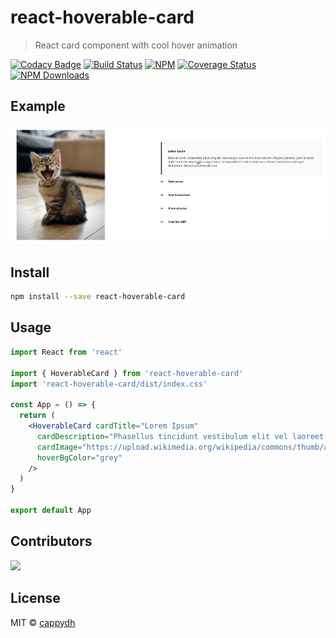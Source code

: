 # react-hoverable-card

> React card component with cool hover animation

[![Codacy Badge](https://app.codacy.com/project/badge/Grade/2ec1a4ed95d74a02a16d59f00cea8e7c)](https://www.codacy.com/manual/cappydh/react-hoverable-card?utm_source=github.com&amp;utm_medium=referral&amp;utm_content=cappydh/react-hoverable-card&amp;utm_campaign=Badge_Grade)
[![Build Status](https://travis-ci.org/cappydh/react-hoverable-card.svg?branch=master)](https://travis-ci.org/cappydh/react-hoverable-card)
[![NPM](https://img.shields.io/npm/v/react-hoverable-card.svg)](https://www.npmjs.com/package/react-hoverable-card)
[![Coverage Status](https://coveralls.io/repos/github/cappydh/react-hoverable-card/badge.svg?branch=master)](https://coveralls.io/github/cappydh/react-hoverable-card?branch=master)
[![NPM Downloads](https://img.shields.io/npm/dt/react-hoverable-card.svg)](https://npmcharts.com/compare/react-hoverable-card?interval=1)

## Example

![Example](example/2020-08-24_22-03-39.gif)

## Install

```bash
npm install --save react-hoverable-card
```

## Usage

```jsx
import React from 'react'

import { HoverableCard } from 'react-hoverable-card'
import 'react-hoverable-card/dist/index.css'

const App = () => {
  return (
    <HoverableCard cardTitle="Lorem Ipsum"
      cardDescription="Phasellus tincidunt vestibulum elit vel laoreet. Vivamus tincidunt augue eget lacus blandit tempor."
      cardImage="https://upload.wikimedia.org/wikipedia/commons/thumb/a/a7/React-icon.svg/1280px-React-icon.svg.png"
      hoverBgColor="grey"
    />
  )
}

export default App

```

## Contributors

<a href="https://github.com/mertbaser">
  <img src="https://github.com/mertbaser.png?size=50">
</a>

## License

MIT © [cappydh](https://github.com/cappydh)
